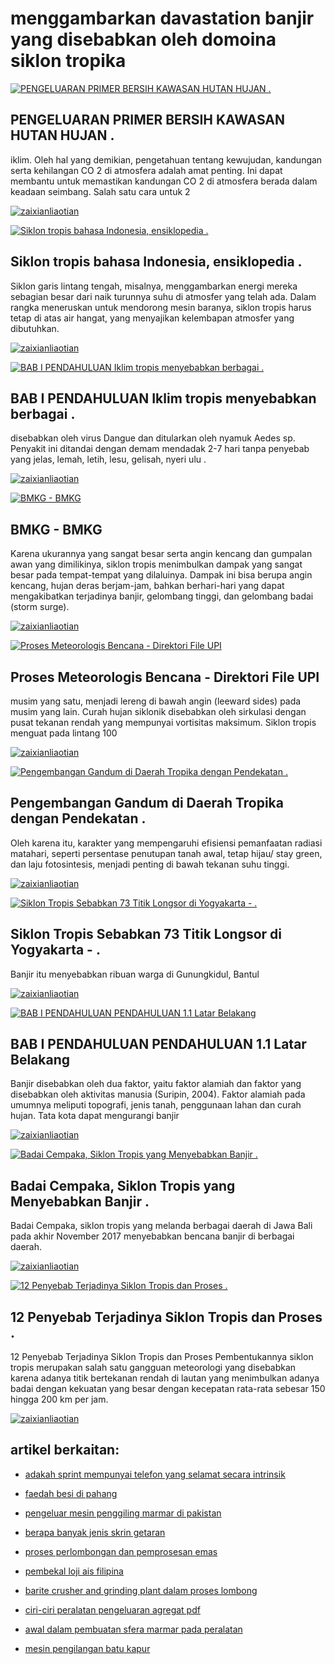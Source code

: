# menggambarkan davastation banjir yang disebabkan oleh domoina siklon tropika
<a href="https://mnn.zoosnet.net/LR/Chatpre.aspx?id=MNN94995150&p=https://topgrinding.com/" target="_blank">![PENGELUARAN PRIMER BERSIH KAWASAN HUTAN HUJAN .](https://github.com/technlg/images/blob/main/64.jpg)</a>
## PENGELUARAN PRIMER BERSIH KAWASAN HUTAN HUJAN .
iklim. Oleh hal yang demikian, pengetahuan tentang kewujudan, kandungan serta kehilangan CO 2 di atmosfera adalah amat penting. Ini dapat membantu untuk memastikan kandungan CO 2 di atmosfera berada dalam keadaan seimbang. Salah satu cara untuk 2
<a href="https://mnn.zoosnet.net/LR/Chatpre.aspx?id=MNN94995150&p=https://topgrinding.com/" target="_blank"><img src="https://github.com/technlg/images/raw/main/chat11.jpg" alt="zaixianliaotian"/></a><a href="//whatsapp.shibangsoft.com/WhatsApp.php" ><img src="https://github.com/technlg/images/raw/main/chat11.png" alt=""></a>
<a href="https://mnn.zoosnet.net/LR/Chatpre.aspx?id=MNN94995150&p=https://topgrinding.com/" target="_blank">![Siklon tropis bahasa Indonesia, ensiklopedia .](https://github.com/technlg/images/blob/main/9.jpg)</a>
## Siklon tropis bahasa Indonesia, ensiklopedia .
Siklon garis lintang tengah, misalnya, menggambarkan energi mereka sebagian besar dari naik turunnya suhu di atmosfer yang telah ada. Dalam rangka meneruskan untuk mendorong mesin baranya, siklon tropis harus tetap di atas air hangat, yang menyajikan kelembapan atmosfer yang dibutuhkan.
<a href="https://mnn.zoosnet.net/LR/Chatpre.aspx?id=MNN94995150&p=https://topgrinding.com/" target="_blank"><img src="https://github.com/technlg/images/raw/main/chat11.jpg" alt="zaixianliaotian"/></a><a href="//whatsapp.shibangsoft.com/WhatsApp.php" ><img src="https://github.com/technlg/images/raw/main/chat11.png" alt=""></a>
<a href="https://mnn.zoosnet.net/LR/Chatpre.aspx?id=MNN94995150&p=https://topgrinding.com/" target="_blank">![BAB I PENDAHULUAN Iklim tropis menyebabkan berbagai .](https://github.com/technlg/images/blob/main/62.jpg)</a>
## BAB I PENDAHULUAN Iklim tropis menyebabkan berbagai .
disebabkan oleh virus Dangue dan ditularkan oleh nyamuk Aedes sp. Penyakit ini ditandai dengan demam mendadak 2-7 hari tanpa penyebab yang jelas, lemah, letih, lesu, gelisah, nyeri ulu .
<a href="https://mnn.zoosnet.net/LR/Chatpre.aspx?id=MNN94995150&p=https://topgrinding.com/" target="_blank"><img src="https://github.com/technlg/images/raw/main/chat11.jpg" alt="zaixianliaotian"/></a><a href="//whatsapp.shibangsoft.com/WhatsApp.php" ><img src="https://github.com/technlg/images/raw/main/chat11.png" alt=""></a>
<a href="https://mnn.zoosnet.net/LR/Chatpre.aspx?id=MNN94995150&p=https://topgrinding.com/" target="_blank">![BMKG - BMKG](https://github.com/technlg/images/blob/main/10.jpg)</a>
## BMKG - BMKG
Karena ukurannya yang sangat besar serta angin kencang dan gumpalan awan yang dimilikinya, siklon tropis menimbulkan dampak yang sangat besar pada tempat-tempat yang dilaluinya. Dampak ini bisa berupa angin kencang, hujan deras berjam-jam, bahkan berhari-hari yang dapat mengakibatkan terjadinya banjir, gelombang tinggi, dan gelombang badai (storm surge).
<a href="https://mnn.zoosnet.net/LR/Chatpre.aspx?id=MNN94995150&p=https://topgrinding.com/" target="_blank"><img src="https://github.com/technlg/images/raw/main/chat11.jpg" alt="zaixianliaotian"/></a><a href="//whatsapp.shibangsoft.com/WhatsApp.php" ><img src="https://github.com/technlg/images/raw/main/chat11.png" alt=""></a>
<a href="https://mnn.zoosnet.net/LR/Chatpre.aspx?id=MNN94995150&p=https://topgrinding.com/" target="_blank">![Proses Meteorologis Bencana - Direktori File UPI](https://github.com/technlg/images/blob/main/2.jpg)</a>
## Proses Meteorologis Bencana - Direktori File UPI
musim yang satu, menjadi lereng di bawah angin (leeward sides) pada musim yang lain. Curah hujan siklonik disebabkan oleh sirkulasi dengan pusat tekanan rendah yang mempunyai vortisitas maksimum. Siklon tropis menguat pada lintang 100
<a href="https://mnn.zoosnet.net/LR/Chatpre.aspx?id=MNN94995150&p=https://topgrinding.com/" target="_blank"><img src="https://github.com/technlg/images/raw/main/chat11.jpg" alt="zaixianliaotian"/></a><a href="//whatsapp.shibangsoft.com/WhatsApp.php" ><img src="https://github.com/technlg/images/raw/main/chat11.png" alt=""></a>
<a href="https://mnn.zoosnet.net/LR/Chatpre.aspx?id=MNN94995150&p=https://topgrinding.com/" target="_blank">![Pengembangan Gandum di Daerah Tropika dengan Pendekatan .](https://github.com/technlg/images/blob/main/32.jpg)</a>
## Pengembangan Gandum di Daerah Tropika dengan Pendekatan .
Oleh karena itu, karakter yang mempengaruhi efisiensi pemanfaatan radiasi matahari, seperti persentase penutupan tanah awal, tetap hijau/ stay green, dan laju fotosintesis, menjadi penting di bawah tekanan suhu tinggi.
<a href="https://mnn.zoosnet.net/LR/Chatpre.aspx?id=MNN94995150&p=https://topgrinding.com/" target="_blank"><img src="https://github.com/technlg/images/raw/main/chat11.jpg" alt="zaixianliaotian"/></a><a href="//whatsapp.shibangsoft.com/WhatsApp.php" ><img src="https://github.com/technlg/images/raw/main/chat11.png" alt=""></a>
<a href="https://mnn.zoosnet.net/LR/Chatpre.aspx?id=MNN94995150&p=https://topgrinding.com/" target="_blank">![Siklon Tropis Sebabkan 73 Titik Longsor di Yogyakarta - .](https://github.com/technlg/images/blob/main/41.jpg)</a>
## Siklon Tropis Sebabkan 73 Titik Longsor di Yogyakarta - .
Banjir itu menyebabkan ribuan warga di Gunungkidul, Bantul 
<a href="https://mnn.zoosnet.net/LR/Chatpre.aspx?id=MNN94995150&p=https://topgrinding.com/" target="_blank"><img src="https://github.com/technlg/images/raw/main/chat11.jpg" alt="zaixianliaotian"/></a><a href="//whatsapp.shibangsoft.com/WhatsApp.php" ><img src="https://github.com/technlg/images/raw/main/chat11.png" alt=""></a>
<a href="https://mnn.zoosnet.net/LR/Chatpre.aspx?id=MNN94995150&p=https://topgrinding.com/" target="_blank">![BAB I PENDAHULUAN PENDAHULUAN 1.1 Latar Belakang](https://github.com/technlg/images/blob/main/32.jpg)</a>
## BAB I PENDAHULUAN PENDAHULUAN 1.1 Latar Belakang
Banjir disebabkan oleh dua faktor, yaitu faktor alamiah dan faktor yang disebabkan oleh aktivitas manusia (Suripin, 2004). Faktor alamiah pada umumnya meliputi topografi, jenis tanah, penggunaan lahan dan curah hujan. Tata kota dapat mengurangi banjir 
<a href="https://mnn.zoosnet.net/LR/Chatpre.aspx?id=MNN94995150&p=https://topgrinding.com/" target="_blank"><img src="https://github.com/technlg/images/raw/main/chat11.jpg" alt="zaixianliaotian"/></a><a href="//whatsapp.shibangsoft.com/WhatsApp.php" ><img src="https://github.com/technlg/images/raw/main/chat11.png" alt=""></a>
<a href="https://mnn.zoosnet.net/LR/Chatpre.aspx?id=MNN94995150&p=https://topgrinding.com/" target="_blank">![Badai Cempaka, Siklon Tropis yang Menyebabkan Banjir .](https://github.com/technlg/images/blob/main/35.jpg)</a>
## Badai Cempaka, Siklon Tropis yang Menyebabkan Banjir .
Badai Cempaka, siklon tropis yang melanda berbagai daerah di Jawa Bali pada akhir November 2017 menyebabkan bencana banjir di berbagai daerah.
<a href="https://mnn.zoosnet.net/LR/Chatpre.aspx?id=MNN94995150&p=https://topgrinding.com/" target="_blank"><img src="https://github.com/technlg/images/raw/main/chat11.jpg" alt="zaixianliaotian"/></a><a href="//whatsapp.shibangsoft.com/WhatsApp.php" ><img src="https://github.com/technlg/images/raw/main/chat11.png" alt=""></a>
<a href="https://mnn.zoosnet.net/LR/Chatpre.aspx?id=MNN94995150&p=https://topgrinding.com/" target="_blank">![12 Penyebab Terjadinya Siklon Tropis dan Proses .](https://github.com/technlg/images/blob/main/38.jpg)</a>
## 12 Penyebab Terjadinya Siklon Tropis dan Proses .
12 Penyebab Terjadinya Siklon Tropis dan Proses Pembentukannya siklon tropis merupakan salah satu gangguan meteorologi yang disebabkan karena adanya titik bertekanan rendah di lautan yang menimbulkan adanya badai dengan kekuatan yang besar dengan kecepatan rata-rata sebesar 150 hingga 200 km per jam.
<a href="https://mnn.zoosnet.net/LR/Chatpre.aspx?id=MNN94995150&p=https://topgrinding.com/" target="_blank"><img src="https://github.com/technlg/images/raw/main/chat11.jpg" alt="zaixianliaotian"/></a><a href="//whatsapp.shibangsoft.com/WhatsApp.php" ><img src="https://github.com/technlg/images/raw/main/chat11.png" alt=""></a>
## artikel berkaitan:
* [adakah sprint mempunyai telefon yang selamat secara intrinsik](adakah%20sprint%20mempunyai%20telefon%20yang%20selamat%20secara%20intrinsik.md)
* [faedah besi di pahang](faedah%20besi%20di%20pahang.md)
* [pengeluar mesin penggiling marmar di pakistan](pengeluar%20mesin%20penggiling%20marmar%20di%20pakistan.md)
* [berapa banyak jenis skrin getaran](berapa%20banyak%20jenis%20skrin%20getaran.md)
* [proses perlombongan dan pemprosesan emas](proses%20perlombongan%20dan%20pemprosesan%20emas.md)
* [pembekal loji ais filipina](pembekal%20loji%20ais%20filipina.md)
* [barite crusher and grinding plant dalam proses lombong](barite%20crusher%20and%20grinding%20plant%20dalam%20proses%20lombong.md)
* [ciri-ciri peralatan pengeluaran agregat pdf](ciri-ciri%20peralatan%20pengeluaran%20agregat%20pdf.md)
* [awal dalam pembuatan sfera marmar pada peralatan](awal%20dalam%20pembuatan%20sfera%20marmar%20pada%20peralatan.md)
* [mesin pengilangan batu kapur](mesin%20pengilangan%20batu%20kapur.md)
